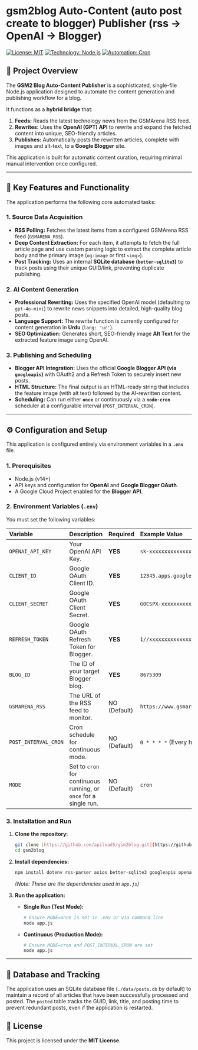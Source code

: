 # gsm2blog Auto-Content (auto post create to blogger) Publisher (rss -> OpenAI -> Blogger)

[![License: MIT](https://img.shields.io/badge/License-MIT-blue.svg)](https://opensource.org/licenses/MIT)
[![Technology: Node.js](https://img.shields.io/badge/Technology-Node.js-339933.svg)]()
[![Automation: Cron](https://img.shields.io/badge/Automation-Cron-blue.svg)]()

## 📝 Project Overview

The **GSM2 Blog Auto-Content Publisher** is a sophisticated, single-file Node.js application designed to automate the content generation and publishing workflow for a blog.

It functions as a **hybrid bridge** that:
1.  **Feeds:** Reads the latest technology news from the GSMArena RSS feed.
2.  **Rewrites:** Uses the **OpenAI (GPT) API** to rewrite and expand the fetched content into unique, SEO-friendly articles.
3.  **Publishes:** Automatically posts the rewritten articles, complete with images and alt-text, to a **Google Blogger** site.

This application is built for automatic content curation, requiring minimal manual intervention once configured.

---

## 🚀 Key Features and Functionality

The application performs the following core automated tasks:

### 1. Source Data Acquisition
* **RSS Polling:** Fetches the latest items from a configured GSMArena RSS feed (`GSMARENA_RSS`).
* **Deep Content Extraction:** For each item, it attempts to fetch the full article page and use custom parsing logic to extract the complete article body and the primary image (`og:image` or first `<img>`).
* **Post Tracking:** Uses an internal **SQLite database (`better-sqlite3`)** to track posts using their unique GUID/link, preventing duplicate publishing.

### 2. AI Content Generation
* **Professional Rewriting:** Uses the specified OpenAI model (defaulting to `gpt-4o-mini`) to rewrite news snippets into detailed, high-quality blog posts.
* **Language Support:** The rewrite function is currently configured for content generation in **Urdu** (`lang: 'ur'`).
* **SEO Optimization:** Generates short, SEO-friendly image **Alt Text** for the extracted feature image using OpenAI.

### 3. Publishing and Scheduling
* **Blogger API Integration:** Uses the official **Google Blogger API (via `googleapis`)** with OAuth2 and a Refresh Token to securely insert new posts.
* **HTML Structure:** The final output is an HTML-ready string that includes the feature image (with alt text) followed by the AI-rewritten content.
* **Scheduling:** Can run either **`once`** or continuously via a **`node-cron`** scheduler at a configurable interval (`POST_INTERVAL_CRON`).

---

## ⚙️ Configuration and Setup

This application is configured entirely via environment variables in a **`.env`** file.

### 1. Prerequisites
* Node.js (v14+)
* API keys and configuration for **OpenAI** and **Google Blogger OAuth**.
* A Google Cloud Project enabled for the **Blogger API**.

### 2. Environment Variables (`.env`)

You must set the following variables:

| Variable | Description | Required | Example Value |
| :--- | :--- | :--- | :--- |
| `OPENAI_API_KEY` | Your OpenAI API Key. | **YES** | `sk-xxxxxxxxxxxxxxxxxxxx` |
| `CLIENT_ID` | Google OAuth Client ID. | **YES** | `12345.apps.googleusercontent.com` |
| `CLIENT_SECRET` | Google OAuth Client Secret. | **YES** | `GOCSPX-xxxxxxxxxxxxxx` |
| `REFRESH_TOKEN` | Google OAuth Refresh Token for Blogger. | **YES** | `1//xxxxxxxxxxxxxxxxxxxxx` |
| `BLOG_ID` | The ID of your target Blogger blog. | **YES** | `8675309` |
| `GSMARENA_RSS` | The URL of the RSS feed to monitor. | NO (Default) | `https://www.gsmarena.com/rss.php3` |
| `POST_INTERVAL_CRON` | Cron schedule for continuous mode. | NO (Default) | `0 * * * *` (Every hour) |
| `MODE` | Set to `cron` for continuous running, or `once` for a single run. | NO (Default) | `cron` |

### 3. Installation and Run

1.  **Clone the repository:**
    ```bash
    git clone [https://github.com/apiload5/gsm2blog.git](https://github.com/apiload5/gsm2blog.git)
    cd gsm2blog
    ```

2.  **Install dependencies:**
    ```bash
    npm install dotenv rss-parser axios better-sqlite3 googleapis openai node-cron
    ```
    *(Note: These are the dependencies used in `app.js`)*

3.  **Run the application:**
    * **Single Run (Test Mode):**
        ```bash
        # Ensure MODE=once is set in .env or via command line
        node app.js
        ```
    * **Continuous (Production Mode):**
        ```bash
        # Ensure MODE=cron and POST_INTERVAL_CRON are set
        node app.js
        ```

---

## 📜 Database and Tracking

The application uses an SQLite database file (`./data/posts.db` by default) to maintain a record of all articles that have been successfully processed and posted. The `posted` table tracks the GUID, link, title, and posting time to prevent redundant posts, even if the application is restarted.

## 🤝 License

This project is licensed under the **MIT License**.
